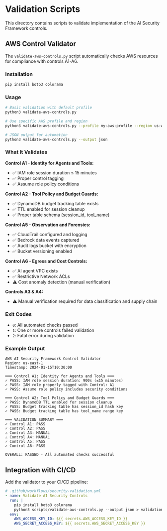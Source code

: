 # Validation Scripts

This directory contains scripts to validate implementation of the AI Security Framework controls.

## AWS Control Validator

The `validate-aws-controls.py` script automatically checks AWS resources for compliance with controls A1-A6.

### Installation

```bash
pip install boto3 colorama
```

### Usage

```bash
# Basic validation with default profile
python3 validate-aws-controls.py

# Use specific AWS profile and region
python3 validate-aws-controls.py --profile my-aws-profile --region us-west-2

# JSON output for automation
python3 validate-aws-controls.py --output json
```

### What It Validates

**Control A1 - Identity for Agents and Tools:**
- ✅ IAM role session duration ≤ 15 minutes
- ✅ Proper control tagging
- ✅ Assume role policy conditions

**Control A2 - Tool Policy and Budget Guards:**
- ✅ DynamoDB budget tracking table exists
- ✅ TTL enabled for session cleanup
- ✅ Proper table schema (session_id, tool_name)

**Control A5 - Observation and Forensics:**
- ✅ CloudTrail configured and logging
- ✅ Bedrock data events captured
- ✅ Audit logs bucket with encryption
- ✅ Bucket versioning enabled

**Control A6 - Egress and Cost Controls:**
- ✅ AI agent VPC exists
- ✅ Restrictive Network ACLs
- ⚠️ Cost anomaly detection (manual verification)

**Controls A3 & A4:**
- ⚠️ Manual verification required for data classification and supply chain

### Exit Codes

- `0`: All automated checks passed
- `1`: One or more controls failed validation
- `2`: Fatal error during validation

### Example Output

```
AWS AI Security Framework Control Validator
Region: us-east-1
Timestamp: 2024-01-15T10:30:00

═══ Control A1: Identity for Agents and Tools ═══
✓ PASS: IAM role session duration: 900s (≤15 minutes)
✓ PASS: IAM role properly tagged with Control: A1
✓ PASS: Assume role policy includes security conditions

═══ Control A2: Tool Policy and Budget Guards ═══
✓ PASS: DynamoDB TTL enabled for session cleanup
✓ PASS: Budget tracking table has session_id hash key
✓ PASS: Budget tracking table has tool_name range key

═══ VALIDATION SUMMARY ═══
✓ Control A1: PASS
✓ Control A2: PASS
⚠ Control A3: MANUAL
⚠ Control A4: MANUAL
✓ Control A5: PASS
✓ Control A6: PASS

OVERALL: PASSED - All automated checks successful
```

## Integration with CI/CD

Add the validator to your CI/CD pipeline:

```yaml
# .github/workflows/security-validation.yml
- name: Validate AI Security Controls
  run: |
    pip install boto3 colorama
    python3 scripts/validate-aws-controls.py --output json > validation-results.json
  env:
    AWS_ACCESS_KEY_ID: ${{ secrets.AWS_ACCESS_KEY_ID }}
    AWS_SECRET_ACCESS_KEY: ${{ secrets.AWS_SECRET_ACCESS_KEY }}
```